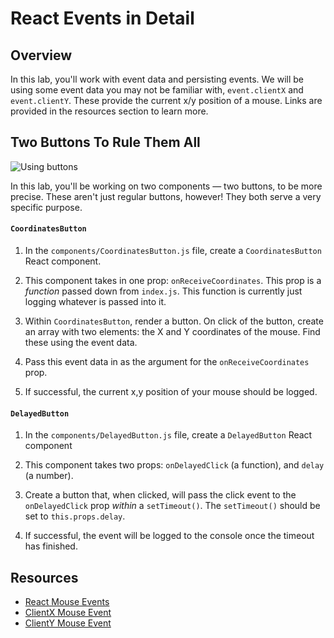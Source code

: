 # React Events in Detail

## Overview

In this lab, you'll work with event data and persisting events. We will be using some event data you may not be familiar with, `event.clientX` and `event.clientY`. These provide the current x/y position of a mouse. Links are provided in the resources section to learn more.

## Two Buttons To Rule Them All

![Using buttons](https://media.giphy.com/media/HraQGUYyPxDz2/giphy.gif)

In this lab, you'll be working on two components — two buttons, to be more
precise. These aren't just regular buttons, however! They both serve a very
specific purpose.

#### `CoordinatesButton`

1. In the `components/CoordinatesButton.js` file, create a `CoordinatesButton` React component.

2. This component takes in one prop: `onReceiveCoordinates`. This prop is a
_function_ passed down from `index.js`. This function is currently just logging
whatever is passed into it.

3. Within `CoordinatesButton`, render a button. On click of the button,
create an array with two elements: the X and Y coordinates of the mouse. Find
these using the event data.

4. Pass this event data in as the argument for the `onReceiveCoordinates` prop.

5. If successful, the current x,y position of your mouse should be logged.

#### `DelayedButton`

1. In the `components/DelayedButton.js` file, create a `DelayedButton` React component

2. This component takes two props: `onDelayedClick` (a function), and `delay` (a
number).

3. Create a button that, when clicked, will pass the click event to the
`onDelayedClick` prop _within_ a `setTimeout()`. The `setTimeout()`
should be set to `this.props.delay`.

4. If successful, the event will be logged to the console once the timeout has finished.

## Resources

- [React Mouse Events](https://facebook.github.io/react/docs/events.html#mouse-events)
- [ClientX Mouse Event](https://developer.mozilla.org/en-US/docs/Web/API/MouseEvent/clientX)
- [ClientY Mouse Event](https://developer.mozilla.org/en-US/docs/Web/API/MouseEvent/clientY)
